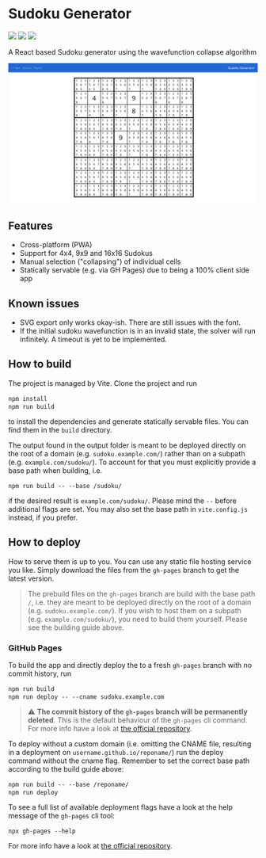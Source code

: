 # Sudoku Generator
[![](https://img.shields.io/github/license/bliepp/sudoku-react?style=for-the-badge)](/LICENSE)
[![](https://img.shields.io/github/last-commit/bliepp/sudoku-react/gh-pages?label=latest%20release&style=for-the-badge)](/)
[![](https://img.shields.io/website?label=web&up_message=open%20app&down_message=currently%20unavailable&up_color=2267cf&url=https://sudoku.bliepp.de&style=for-the-badge)](https://sudoku.bliepp.de/#/)

A React based Sudoku generator using the wavefunction collapse algorithm

![Screenshot](screenshot.png)


## Features
* Cross-platform (PWA)
* Support for 4x4, 9x9 and 16x16 Sudokus
* Manual selection ("collapsing") of individual cells
* Statically servable (e.g. via GH Pages) due to being a 100% client side app


## Known issues
* SVG export only works okay-ish. There are still issues with the font.
* If the initial sudoku wavefunction is in an invalid state, the solver will run infinitely. A timeout is yet to be implemented.


## How to build
The project is managed by Vite. Clone the project and run
```console
npm install
npm run build
```
to install the dependencies and generate statically servable files. You can find them in the `build` directory.

The output found in the output folder is meant to be deployed directly on the root of a domain (e.g. `sudoku.example.com/`) rather than on a subpath (e.g. `example.com/sudoku/`). To account for that you must explicitly provide a base path when building, i.e.
```console
npm run build -- --base /sudoku/
```
if the desired result is `example.com/sudoku/`. Please mind the `--` before additional flags are set. You may also set the base path in `vite.config.js` instead, if you prefer.


## How to deploy
How to serve them is up to you. You can use any static file hosting service you like. Simply download the files from the `gh-pages` branch to get the latest version.
> The prebuild files on the `gh-pages` branch are build with the base path `/`, i.e. they are meant to be deployed directly on the root of a domain (e.g. `sudoku.example.com/`). If you wish to host them on a subpath (e.g. `example.com/sudoku/`), you need to build them yourself. Please see the building guide above.

### GitHub Pages
To build the app and directly deploy the to a fresh `gh-pages` branch with no commit history, run
```console
npm run build
npm run deploy -- --cname sudoku.example.com
```
> :warning: **The commit history of the `gh-pages` branch will be permanently deleted**.
This is the default behaviour of the `gh-pages` cli command. For more info have a look at [the official repository](https://github.com/tschaub/gh-pages).

To deploy without a custom domain (i.e. omitting the CNAME file, resulting in a deployment on `username.github.io/reponame/`) run the deploy command without the cname flag. Remember to set the correct base path according to the build guide above:
```console
npm run build -- --base /reponame/
npm run deploy
```

To see a full list of available deployment flags have a look at the help message of the `gh-pages` cli tool:
```console
npx gh-pages --help
```
For more info have a look at [the official repository](https://github.com/tschaub/gh-pages).
